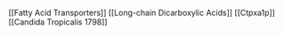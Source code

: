 [[Fatty Acid Transporters]]
[[Long-chain Dicarboxylic Acids]]
[[Ctpxa1p]]
[[Candida Tropicalis 1798]]
